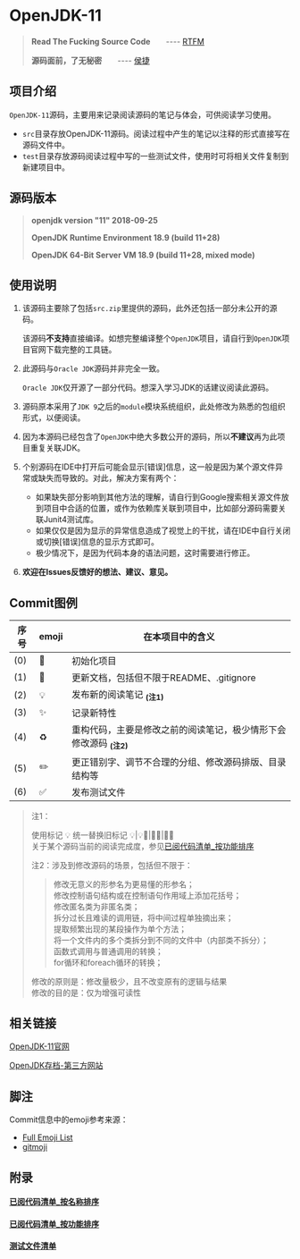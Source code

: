 # OpenJDK-11

> **Read The Fucking Source Code**　　---- [RTFM](https://en.wikipedia.org/wiki/RTFM)
>     
> **源码面前，了无秘密**　　---- [侯捷](https://zh.wikipedia.org/wiki/%E4%BE%AF%E4%BF%8A%E5%82%91_%28%E4%BD%9C%E5%AE%B6%29)


## 项目介绍

`OpenJDK-11`源码，主要用来记录阅读源码的笔记与体会，可供阅读学习使用。

* `src`目录存放OpenJDK-11源码。阅读过程中产生的笔记以注释的形式直接写在源码文件中。
* `test`目录存放源码阅读过程中写的一些测试文件，使用时可将相关文件复制到新建项目中。


## 源码版本

> **openjdk version "11" 2018-09-25**
>
> **OpenJDK Runtime Environment 18.9 (build 11+28)**
>
> **OpenJDK 64-Bit Server VM 18.9 (build 11+28, mixed mode)**


## 使用说明

1. 该源码主要除了包括`src.zip`里提供的源码，此外还包括一部分未公开的源码。
   
   该源码**不支持**直接编译。如想完整编译整个`OpenJDK`项目，请自行到`OpenJDK`项目官网下载完整的工具链。
   
2. 此源码与`Oracle JDK`源码并非完全一致。
   
   `Oracle JDK`仅开源了一部分代码。想深入学习JDK的话建议阅读此源码。

3. 源码原本采用了`JDK 9`之后的`module`模块系统组织，此处修改为熟悉的包组织形式，以便阅读。

4. 因为本源码已经包含了`OpenJDK`中绝大多数公开的源码，所以**不建议**再为此项目重复关联JDK。

5. 个别源码在IDE中打开后可能会显示[错误]信息，这一般是因为某个源文件异常或缺失而导致的。对此，解决方案有两个：
   * 如果缺失部分影响到其他方法的理解，请自行到Google搜索相关源文件放到项目中合适的位置，或作为依赖库关联到项目中，比如部分源码需要关联Junit4测试库。    
   * 如果仅仅是因为显示的异常信息造成了视觉上的干扰，请在IDE中自行关闭或切换[错误]信息的显示方式即可。
   * 极少情况下，是因为代码本身的语法问题，这时需要进行修正。

6. **欢迎在Issues反馈好的想法、建议、意见。**


## Commit图例

| 序号 | emoji | 在本项目中的含义 |
| ---- | ----- | --------------- |
| (0) | :tada: | 初始化项目 |
| (1) | :memo: | 更新文档，包括但不限于README、.gitignore |
| (2) | :bulb: | 发布新的阅读笔记 <sub>**(注1)**</sub> |
| (3) | :sparkles: | 记录新特性 |
| (4) | :recycle: | 重构代码，主要是修改之前的阅读笔记，极少情形下会修改源码 <sub>**(注2)**</sub> |
| (5) | :pencil2: | 更正错别字、调节不合理的分组、修改源码排版、目录结构等 |
| (6) | :white_check_mark: | 发布测试文件 |

>
> 注1：    
>    
> 使用标记 :bulb: 统一替换旧标记 :bulb:|:bulb::clown_face:|:construction::sparkles:|:construction::speech_balloon:    
> 关于某个源码当前的阅读完成度，参见[已阅代码清单_按功能排序](已阅代码清单_按功能排序.md)    
>    
> 注2：涉及到修改源码的场景，包括但不限于： 
>    
>> 修改无意义的形参名为更易懂的形参名；    
>> 修改控制语句结构或在控制语句作用域上添加花括号；    
>> 修改匿名类为非匿名类；    
>> 拆分过长且难读的调用链，将中间过程单独摘出来；    
>> 提取频繁出现的某段操作为单个方法；    
>> 将一个文件内的多个类拆分到不同的文件中（内部类不拆分）；    
>> 函数式调用与普通调用的转换；    
>> for循环和foreach循环的转换；    
>>     
>    
> 修改的原则是：修改量极少，且不改变原有的逻辑与结果    
> 修改的目的是：仅为增强可读性


## 相关链接

[OpenJDK-11官网](http://jdk.java.net/11/)    

[OpenJDK存档-第三方网站](https://adoptopenjdk.net/?variant=openjdk11&jvmVariant=hotspot)    


## 脚注

Commit信息中的emoji参考来源：
* [Full Emoji List](https://unicode.org/emoji/charts/full-emoji-list.html)    
* [gitmoji](https://gitmoji.carloscuesta.me/)    
 

## 附录

#### [已阅代码清单_按名称排序](已阅代码清单_按名称排序.md)
#### [已阅代码清单_按功能排序](已阅代码清单_按功能排序.md)
#### [测试文件清单](测试文件清单.md)
